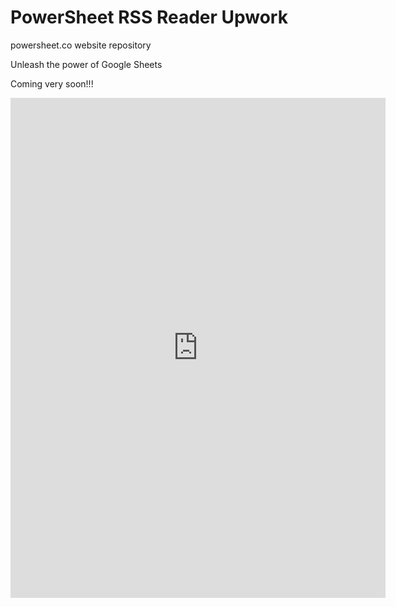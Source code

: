 # PowerSheet RSS Reader Upwork

powersheet.co website repository

Unleash the power of Google Sheets

Coming very soon!!!

 <iframe width="600" height="800" frameborder="0" src="https://docs.google.com/spreadsheet/pub?key=1rWnBxvS-7w7baSJjVcvTzefrPKKPm5qwrH5fJMEThhA&gid=0&gridlines=false&range=A1:D40&widget=false&chrome=false" title="Tiers Comparison"></iframe>

 
